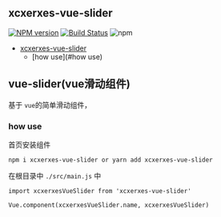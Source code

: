 
## xcxerxes-vue-slider

 [![NPM version](https://img.shields.io/npm/v/xcxerxes-vue-slider.svg)](https://www.npmjs.com/package/xcxerxes-vue-slider.svg)
[![Build Status](https://travis-ci.org/XcXerxes/xcxerxes-vue-slider.svg)](https://travis-ci.org/XcXerxes/xcxerxes-vue-slider.svg)
![npm](https://img.shields.io/npm/l/xcxerxes-vue-slider.svg)


* [xcxerxes-vue-slider](#vue-slider)
  * [how use](#how use)

## vue-slider(vue滑动组件)

基于 `vue`的简单滑动组件，

### how use

首页安装组件

```
npm i xcxerxes-vue-slider or yarn add xcxerxes-vue-slider
```

在根目录中 `./src/main.js` 中

```
import xcxerxesVueSlider from 'xcxerxes-vue-slider'

Vue.component(xcxerxesVueSlider.name, xcxerxesVueSlider)
```
